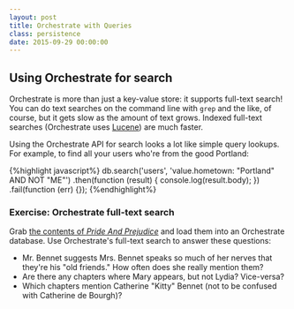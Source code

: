 ```yaml
---
layout: post
title: Orchestrate with Queries
class: persistence
date: 2015-09-29 00:00:00
---
```



## Using Orchestrate for search

Orchestrate is more than just a key-value store: it supports full-text search! You can do text searches on the command line with `grep` and the like, of course, but it gets slow as the amount of text grows. Indexed full-text searches (Orchestrate uses [Lucene][lucene]) are much faster.

Using the Orchestrate API for search looks a lot like simple query lookups. For example, to find all your users who're from the good Portland:

{%highlight javascript%}
db.search('users', 'value.hometown: "Portland" AND NOT "ME"')
.then(function (result) {
  console.log(result.body);
})
.fail(function (err) {});
{%endhighlight%}

### Exercise: Orchestrate full-text search

Grab [the contents of _Pride And Prejudice_][p-and-p] and load them into an Orchestrate database. Use Orchestrate's full-text search to answer these questions:

* Mr. Bennet suggests Mrs. Bennet speaks so much of her nerves that they're his "old friends." How often does she really mention them?
* Are there any chapters where Mary appears, but not Lydia? Vice-versa?
* Which chapters mention Catherine "Kitty" Bennet (not to be confused with Catherine de Bourgh)?

[orchestrate]: https://orchestrate.io/
[orchestrate-signup]: https://dashboard.orchestrate.io/users/register
[orchestrate-npm]: https://www.npmjs.com/package/orchestrate
[orchestrate-docs]: https://orchestrate.io/docs/key-value
[lucene]: https://lucene.apache.org/core/
[p-and-p]: https://github.com/JSI-2015-Q1/Pride-And-Prejudice
